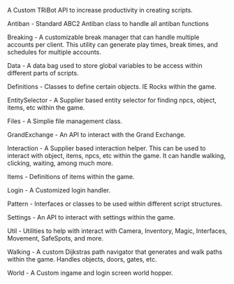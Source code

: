 A Custom TRiBot API to increase productivity in creating scripts.

Antiban
    - Standard ABC2 Antiban class to handle all antiban functions

Breaking
    - A customizable break manager that can handle multiple accounts per client. This utility can generate play times, break times, and schedules for multiple accounts.

Data
    - A data bag used to store global variables to be access within different parts of scripts.

Definitions
    - Classes to define certain objects. IE Rocks within the game.

EntitySelector
    - A Supplier based entity selector for finding npcs, object, items, etc within the game.

Files
    - A Simplie file management class.

GrandExchange
    - An API to interact with the Grand Exchange.

Interaction
    - A Supplier based interaction helper. This can be used to interact with object, items, npcs, etc within the game. It can handle walking, clicking, waiting, among much more.

Items
    - Definitions of items within the game.

Login
    - A Customized login handler.

Pattern
    - Interfaces or classes to be used within different script structures.

Settings
    - An API to interact with settings within the game.

Util
    - Utilities to help with interact with Camera, Inventory, Magic, Interfaces, Movement, SafeSpots, and more.

Walking
    - A custom Dijkstras path navigator that generates and walk paths within the game. Handles objects, doors, gates, etc.

World
    - A Custom ingame and login screen world hopper.